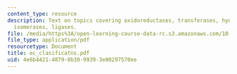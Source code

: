 ```yaml
---
content_type: resource
description: Text on topics covering oxidoreductases, transferases, hydrolases, lyases,
  isomerases, ligases.
file: /media/https%3A/open-learning-course-data-rc.s3.amazonaws.com/10-442-biochemical-engineering-spring-2005/4e6b442148790b3099393e00297570ee_ec_clasificatns.pdf
file_type: application/pdf
resourcetype: Document
title: ec_clasificatns.pdf
uid: 4e6b4421-4879-0b30-9939-3e00297570ee
---
```

